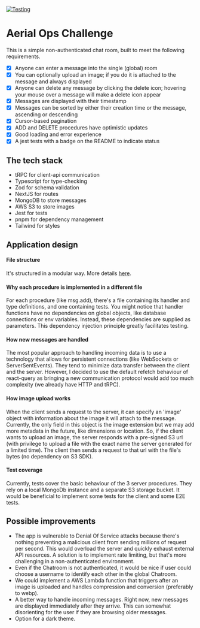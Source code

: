 [![Testing](https://github.com/cau777/aerial-ops-challenge/actions/workflows/testing.yml/badge.svg)](https://github.com/cau777/aerial-ops-challenge/actions/workflows/testing.yml)

# Aerial Ops Challenge
This is a simple non-authenticated chat room, built to meet the following requirements.
- [X] Anyone can enter a message into the single (global) room
- [X] You can optionally upload an image; if you do it is attached to the message and always displayed
- [X] Anyone can delete any message by clicking the delete icon; hovering your mouse over a message will make a delete icon appear
- [X] Messages are displayed with their timestamp
- [X] Messages can be sorted by either their creation time or the message, ascending or descending
- [X] Cursor-based pagination
- [X] ADD and DELETE procedures have optimistic updates
- [X] Good loading and error experience
- [X] A jest tests with a badge on the README to indicate status

## The tech stack
- tRPC for client-api communication
- Typescript for type-checking
- Zod for schema validation
- NextJS for routes
- MongoDB to store messages
- AWS S3 to store images
- Jest for tests
- pnpm for dependency management
- Tailwind for styles

## Application design
#### File structure
It's structured in a modular way. More details [here](https://github.com/cau777/aerial-ops-challenge/blob/main/docs/file-structure.md).

#### Why each procedure is implemented in a different file
For each procedure (like msg.add), there's a file containing its handler and type definitions, and one containing tests.
You might notice that handler functions have no dependencies on global objects, like database connections or env
variables. Instead, these dependencies are supplied as parameters. This dependency injection principle greatly facilitates testing.

#### How new messages are handled
The most popular approach to handling incoming data is to use a technology that allows for persistent connections
(like WebSockets or ServerSentEvents). They tend to minimize data transfer between the client and the server. However,
I decided to use the default refetch behaviour of react-query as bringing a new communication protocol would add too much
complexity (we already have HTTP and tRPC).

#### How image upload works
When the client sends a request to the server, it can specify an 'image' object with information about the image
it will attach to the message. Currently, the only field in this object is the image extension but we may add more metadata in the future, like
dimensions or location. So, if the client wants to upload an image, the server responds with a pre-signed S3 url (with
privilege to upload a file with the exact name the server generated for a limited time). The client then sends a request to that url
with the file's bytes (no dependency on S3 SDK).

#### Test coverage
Currently, tests cover the basic behaviour of the 3 server procedures. They rely on a local MongoDb instance and
a separate S3 storage bucket. It would be beneficial to implement some tests for the client and some E2E tests.

## Possible improvements
* The app is vulnerable to Denial Of Service attacks because there's nothing preventing a malicious client from sending
millions of request per second. This would overload the server and quickly exhaust external API resources. A solution
is to implement rate limiting, but that's more challenging in a non-authenticated environment.
* Even if the Chatroom is not authenticated, it would be nice if user could choose a username to identify each
other in the global Chatroom.
* We could implement a AWS Lambda function that triggers after an image is uploaded and handles compression and 
conversion (preferably to webp).
* A better way to handle incoming messages. Right now, new messages are displayed immediately after they arrive.
This can somewhat disorienting for the user if they are browsing older messages. 
* Option for a dark theme.